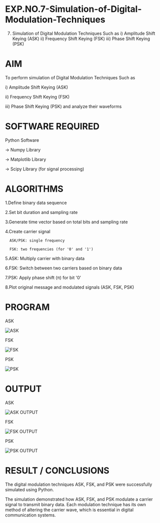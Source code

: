 # EXP.NO.7-Simulation-of-Digital-Modulation-Techniques
7. Simulation of Digital Modulation Techniques Such as
   i) Amplitude Shift Keying (ASK)
   ii) Frequency Shift Keying (FSK)
   iii) Phase Shift Keying (PSK)

# AIM

To perform simulation of Digital Modulation Techniques Such as 

i) Amplitude Shift Keying (ASK) 

ii) Frequency Shift Keying (FSK) 

iii) Phase Shift Keying (PSK) and analyze their waveforms


# SOFTWARE REQUIRED

Python Software 

-> Numpy Library 

-> Matplotlib Library 

-> Scipy Library (for signal processing)

# ALGORITHMS


1.Define binary data sequence

2.Set bit duration and sampling rate

3.Generate time vector based on total bits and sampling rate

4.Create carrier signal

      ASK/PSK: single frequency

      FSK: two frequencies (for '0' and '1')

5.ASK: Multiply carrier with binary data

6.FSK: Switch between two carriers based on binary data

7.PSK: Apply phase shift (π) for bit '0'

8.Plot original message and modulated signals (ASK, FSK, PSK)


# PROGRAM

ASK

![ASK ](https://github.com/user-attachments/assets/e9b54002-d06b-4286-a88f-f1eebc169dce)



FSK

![FSK](https://github.com/user-attachments/assets/91a87b1f-6048-44a1-bfd9-02981223a1ad)



PSK


![PSK](https://github.com/user-attachments/assets/061c0f91-3c95-47a4-bb2e-aaf7c152c7a9)




# OUTPUT

ASK

![ASK OUTPUT](https://github.com/user-attachments/assets/e6bcca06-2146-45f6-b3b4-d0bc5e7f0425)


FSK


![FSK OUTPUT](https://github.com/user-attachments/assets/ae4885e3-0092-4cb8-bf47-8e7016c02644)


PSK


![PSK OUTPUT](https://github.com/user-attachments/assets/a7bfaf07-f86a-4a6a-981d-f2e2867c2de4)



 
# RESULT / CONCLUSIONS

The digital modulation techniques ASK, FSK, and PSK were successfully simulated using Python.


The simulation demonstrated how ASK, FSK, and PSK modulate a carrier signal to transmit binary data. Each modulation technique has its own method of altering the carrier wave, which is essential in digital communication systems.
